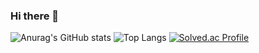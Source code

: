 ### Hi there 👋

<!--
**dhalsdl12/dhalsdl12** is a ✨ _special_ ✨ repository because its `README.md` (this file) appears on your GitHub profile.

Here are some ideas to get you started:

- 🔭 I’m currently working on ...
- 🌱 I’m currently learning ...
- 👯 I’m looking to collaborate on ...
- 🤔 I’m looking for help with ...
- 💬 Ask me about ...
- 📫 How to reach me: ...
- 😄 Pronouns: ...
- ⚡ Fun fact: ...
-->

![Anurag's GitHub stats](https://github-readme-stats.vercel.app/api?username=dhalsdl12&show_icons=true&layout=compact&theme=tokyonight)
![Top Langs](https://github-readme-stats.vercel.app/api/top-langs/?username=dhalsdl12&layout=compact&theme=tokyonight)
[![Solved.ac Profile](http://mazassumnida.wtf/api/v2/generate_badge?boj=dhalsdl12)](https://solved.ac/dhalsdl12/)
